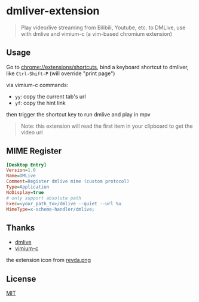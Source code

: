 # dmliver-extension

>Play video/live streaming from Bilibili, Youtube, etc. to DMLive, use with dmlive and vimium-c (a vim-based chromium extension)

## Usage

Go to [chrome://extensions/shortcuts](chrome://extensions/shortcuts), bind a keyboard shortcut to dmliver, like `Ctrl-Shift-P` (will override "print page")

via vimium-c commands:

- `yy`: copy the current tab's url
- `yf`: copy the hint link

then trigger the shortcut key to run dmlive and play in mpv

>Note: this extension will read the first item in your clipboard to get the video url

## MIME Register

```ini
[Desktop Entry]
Version=1.0
Name=DMLive
Comment=Register dmlive mime (custom protocol)
Type=Application
NoDisplay=true
# only support absolute path
Exec=<your_path_to>/dmlive --quiet --url %u
MimeType=x-scheme-handler/dmlive;
```

## Thanks

- [dmlive](https://github.com/THMonster/dmlive)
- [vimium-c](https://github.com/gdh1995/vimium-c)

the extension icon from [revda.png](https://github.com/THMonster/Revda/blob/master/misc/browser-extension/icons/revda.png)

## License

[MIT](./LICENSE)
